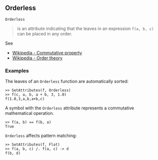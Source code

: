 ## Orderless

```
Orderless
```

> is an attribute indicating that the leaves in an expression `f(a, b, c)` can be placed in any order.    

See  
* [Wikipedia - Commutative property](https://en.wikipedia.org/wiki/Commutative_property)
* [Wikipedia - Order theory](https://en.wikipedia.org/wiki/Order_theory)

### Examples

The leaves of an `Orderless` function are automatically sorted:

```    
>> SetAttributes(f, Orderless)    
>> f(c, a, b, a + b, 3, 1.0)    
f(1.0,3,a,b,a+b,c) 
```

A symbol with the `Orderless` attribute represents a commutative mathematical operation.
  
```
>> f(a, b) == f(b, a)    
True    
```

`Orderless` affects pattern matching:

```
>> SetAttributes(f, Flat) 
>> f(a, b, c) /. f(a, c) -> d    
f(b, d)    
```
